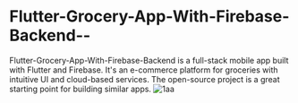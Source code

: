 # Flutter-Grocery-App-With-Firebase-Backend--
 Flutter-Grocery-App-With-Firebase-Backend is a full-stack mobile app built with Flutter and Firebase. It's an e-commerce platform for groceries with intuitive UI and cloud-based services. The open-source project is a great starting point for building similar apps.
![1aa](https://user-images.githubusercontent.com/39787176/227777980-97500237-e8f4-412e-9655-3166421f49fa.png)
